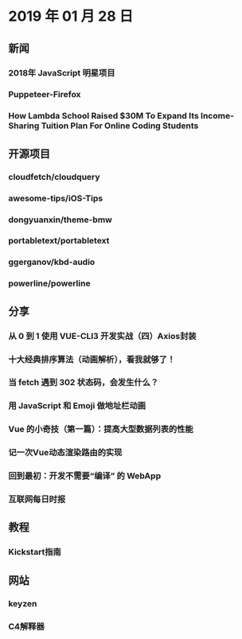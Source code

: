 # 2019 年 01 月 28 日

## 新闻

### 2018年 JavaScript 明星项目

<daily-item
  note="第三届 JavaScript 明星项目"
  url="https://risingstars.js.org/2018/zh/"/>

### Puppeteer-Firefox

<daily-item
  note="Puppeteer 现在不仅封装 Chrome，还开始封装 Firefox 了，API 完全一样。以后，浏览器自动化可能只用它就可以了"
  url="https://github.com/GoogleChrome/puppeteer/blob/master/experimental/puppeteer-firefox/README.md"
  :is-chinese="false"/>

### How Lambda School Raised $30M To Expand Its Income-Sharing Tuition Plan For Online Coding Students

<daily-item
  url="https://www.forbes.com/sites/susanadams/2019/01/08/how-lambda-school-raised-30m-to-expand-its-income-sharing-tuition-plan-for-online-coding-students/#7ed42b402c68"
  :is-chinese="false"/>

## 开源项目

### cloudfetch/cloudquery

<daily-item
  note="一款能给任意网站生成 API 的工具"
  url="https://github.com/cloudfetch/cloudquery"
  lang="JavaScript,HTML"
  watch="20"
  star="1067"
  fork="51"
  :is-chinese="false"/>

### awesome-tips/iOS-Tips

<daily-item
  note="iOS知识小集"
  url="https://github.com/awesome-tips/iOS-Tips"
  lang="CSS,Objective-C"
  watch="252"
  star="2838"
  fork="377"/>

### dongyuanxin/theme-bmw

<daily-item
  note="一款 Hexo 的主题，提供更好的用户体验和更清爽的UI设计"
  url="https://github.com/dongyuanxin/theme-bmw"
  lang="CSS,HTML,JavaScript"
  watch="3"
  star="246"
  fork="21"/>

### portabletext/portabletext

<daily-item
  note="一种将 HTML 转成 JSON 格式的规范标准"
  url="https://github.com/portabletext/portabletext"
  lang="other"
  watch="8"
  star="417"
  fork="5"
  :is-chinese="false"/>

### ggerganov/kbd-audio

<daily-item
  note="这个库可以根据击打键盘的声音，分析用户的输入内容"
  url="https://github.com/ggerganov/kbd-audio"
  lang="C++,CMake,Shell"
  watch="60"
  star="1944"
  fork="178"
  :is-chinese="false"/>

### powerline/powerline

<daily-item
  note="Powerline is a statusline plugin for vim, and provides statuslines and prompts for several other applications, including zsh, bash, tmux, IPython, Awesome and Qtile."
  url="https://github.com/powerline/powerline"
  lang="Python,Shell,Vim script,Other"
  watch="293"
  star="9828"
  fork="772"/>

## 分享

### 从 0 到 1 使用 VUE-CLI3 开发实战（四）Axios封装

<daily-item
  url="https://juejin.im/post/5c49dcc46fb9a049d7480d8a"/>

### 十大经典排序算法（动画解析），看我就够了！

<daily-item
  url="https://mp.weixin.qq.com/s/PXt3wfAOvvrWleOBsIAgnA"/>

### 当 fetch 遇到 302 状态码，会发生什么？

<daily-item
  url="https://mp.weixin.qq.com/s/MukR9UkDAQlUjvL9ssx7Ww"/>

### 用 JavaScript 和 Emoji 做地址栏动画

<daily-item
  url="https://juejin.im/post/5c49b822f265da6142743a87"/>

### Vue 的小奇技（第一篇）：提高大型数据列表的性能

<daily-item
  url="https://juejin.im/post/5c498174e51d45522c304c0e"/>

### 记一次Vue动态渲染路由的实现

<daily-item
  url="https://juejin.im/post/5c4a8a05e51d4506953e389b"/>

### 回到最初：开发不需要“编译” 的 WebApp

<daily-item
  note="作者介绍如何使用 Web Components 技术开发一个网页音乐播放器"
  url="https://juejin.im/post/5bdfaed0e51d4505086fa4cd"/>

### 互联网每日时报

<daily-item
  note="内容以：文章、工具、新闻、视频等几大板块作为主要分类"
  url="https://wubaiqing.github.io/zaobao/"/>

## 教程

### Kickstart指南

<daily-item
  note="G家招聘必经之路"
  url="https://abser.top/blog/kickstart%E6%8C%87%E5%8D%97/"/>

## 网站

### keyzen

<daily-item
  note="测试打字速度的工具"
  url="https://wwwtyro.github.io/keyzen/"
  :is-chinese="false"/>

### C4解释器

<daily-item
  note="一个在浏览器运行的 C 语言运行时"
  url="https://chai2010.cn/awesome-wasm-zh/examples/c4/"/>